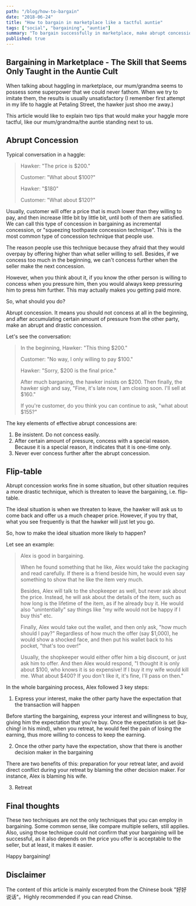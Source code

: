 ```yaml
---
path: "/blog/how-to-bargain"
date: "2018-06-24"
title: "How to bargain in marketplace like a tactful auntie"
tags: ["social", "bargaining", "auntie"]
summary: "To bargain successfully in marketplace, make abrupt concession and threaten to flip-table effectively."
published: true
---
```


## Bargaining in Marketplace - The Skill that Seems Only Taught in the Auntie Cult

When talking about haggling in marketplace, our mum/grandma seems to possess some superpower that we could never fathom. When we try to imitate them, the results is usually unsatisfactory (I remember first attempt in my life to haggle at Petaling Street, the hawker just shoo me away.)

This article would like to explain two tips that would make your haggle more tactful, like our mum/grandma/the auntie standing next to us.

## Abrupt Concession

Typical conversation in a haggle:

> Hawker: "The price is $200."
>
> Customer: "What about $100?"
>
> Hawker: "$180"
>
> Customer: "What about $120?"

Usually, customer will offer a price that is much lower than they willing to pay, and then increase little bit by little bit, until both of them are satisfied. We can call this type of concession in bargaining as incremental concession, or "squeezing toothpaste concession technique". This is the most common type of concession technique that people use.

The reason people use this technique because they afraid that they would overpay by offering higher than what seller willing to sell. Besides, if we concess too much in the beginning, we can't concess further when the seller make the next concession.

However, when you think about it, if you know the other person is willing to concess when you pressure him, then you would always keep pressuring him to press him further. This may actually makes you getting paid more.

So, what should you do?

Abrupt concession. It means you should not concess at all in the beginning, and after accumulating certain amount of pressure from the other party, make an abrupt and drastic concession.

Let's see the conversation:

> In the beginning, Hawker: "This thing $200."
>
> Customer: "No way, I only willing to pay $100."
>
> Hawker: "Sorry, $200 is the final price."
>
> After much barganing, the hawker insists on $200. Then finally, the hawker sigh and say, "Fine, it's late now, I am closing soon. I'll sell at $160."
>
> If you're customer, do you think you can continue to ask, "what about $155?"

The key elements of effective abrupt concessions are:

1.  Be insistent. Do not concess easily.
2.  After certain amount of pressure, concess with a special reason. Because it is a special reason, it indicates that it is one-time only.
3.  Never ever concess further after the abrupt concession.

## Flip-table

Abrupt concession works fine in some situation, but other situation requires a more drastic technique, which is threaten to leave the bargaining, i.e. flip-table.

The ideal situation is when we threaten to leave, the hawker will ask us to come back and offer us a much cheaper price. However, if you try that, what you see frequently is that the hawker will just let you go.

So, how to make the ideal situation more likely to happen?

Let see an example:

> Alex is good in bargaining.
>
> When he found something that he like, Alex would take the packaging and read carefully. If there is a friend beside him, he would even say something to show that he like the item very much.
>
> Besides, Alex will talk to the shopkeeper as well, but never ask about the price. Instead, he will ask about the details of the item, such as how long is the lifetime of the item, as if he already buy it. He would also "unintentially" say things like "my wife would not be happy if I buy this" etc.
>
> Finally, Alex would take out the wallet, and then only ask, "how much should I pay?" Regardless of how much the offer (say $1,000), he would show a shocked face, and then put his wallet back to his pocket, "that's too over!"
>
> Usually, the shopkeeper would either offer him a big discount, or just ask him to offer. And then Alex would respond, "I thought it is only about $100, who knows it is so expensive! If I buy it my wife would kill me. What about $400? If you don't like it, it's fine, I'll pass on then."

In the whole bargaining process, Alex followed 3 key steps:

1.  Express your interest, make the other party have the expectation that the transaction will happen

Before starting the bargaining, express your interest and willingness to buy, giving him the expectation that you're buy. Once the expectation is set (ka-ching! in his mind), when you retreat, he would feel the pain of losing the earning, thus more willing to concess to keep the earning.

2.  Once the other party have the expectation, show that there is another decision maker in the bargaining

There are two benefits of this: preparation for your retreat later, and avoid direct conflict during your retreat by blaming the other decision maker. For instance, Alex is blaming his wife.

3.  Retreat

## Final thoughts

These two techniques are not the only techniques that you can employ in bargaining. Some common sense, like compare multiple sellers, still applies. Also, using those technique could not confirm that your bargaining will be successful, as it also depends on the price you offer is acceptable to the seller, but at least, it makes it easier.

Happy bargaining!

## Disclaimer

The content of this article is mainly excerpted from the Chinese book "好好说话"。Highly recommended if you can read Chinse.
